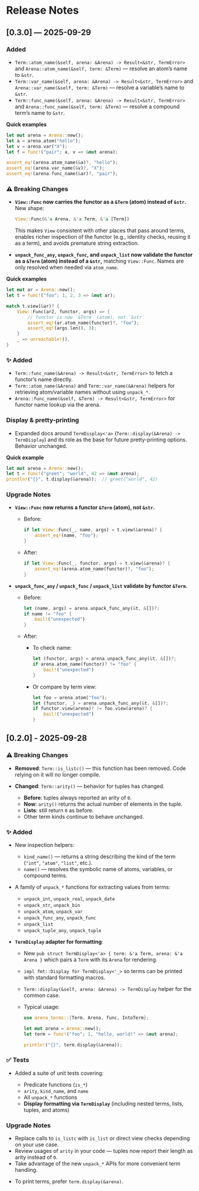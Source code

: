 # Release Notes

## [0.3.0] — 2025-09-29

### Added

- `Term::atom_name(&self, arena: &Arena) -> Result<&str, TermError>` and `Arena::atom_name(&self, term: &Term)` — resolve an atom’s name to `&str`.
- `Term::var_name(&self, arena: &Arena) -> Result<&str, TermError>` and `Arena::var_name(&self, term: &Term)` — resolve a variable’s name to `&str`.
- `Term::func_name(&self, arena: &Arena) -> Result<&str, TermError>` and `Arena::func_name(&self, term: &Term)` — resolve a compound term’s name to `&str`.

**Quick examples**
```rust
let mut arena = Arena::new();
let a = arena.atom("hello");
let v = arena.var("X");
let f = func!("pair"; a, v => &mut arena);

assert_eq!(arena.atom_name(&a)?, "hello");
assert_eq!(arena.var_name(&v)?, "X");
assert_eq!(arena.func_name(&ar)?, "pair");
```

### ⚠️  Breaking Changes

* **`View::Func` now carries the functor as a `&Term` (atom) instead of `&str`.**
  New shape:

  ```rust
  View::Func(&'a Arena, &'a Term, &'a [Term])
  ```

  This makes `View` consistent with other places that pass around terms, enables richer inspection of the functor (e.g., identity checks, reusing it as a term), and avoids premature string extraction.

* **`unpack_func_any`, `unpack_func`, and `unpack_list` now validate the functor as a `&Term` (atom) instead of a `&str`,** matching `View::Func`. Names are only resolved when needed via `atom_name`.


**Quick examples**

```rust
let mut ar = Arena::new();
let t = func!("foo"; 1, 2, 3 => &mut ar);

match t.view(&ar)? {
    View::Func(ar2, functor, args) => {
        // functor is now `&Term` (atom), not `&str`
        assert_eq!(ar.atom_name(functor)?, "foo");
        assert_eq!(args.len(), 3);
    }
    _ => unreachable!(),
}
```

### ✨ Added

- `Term::func_name(&Arena) -> Result<&str, TermError>` to fetch a functor’s name directly.
- `Term::atom_name(&Arena)` and `Term::var_name(&Arena)` helpers for retrieving atom/variable names without using `unpack_*`.
- `Arena::func_name(&self, &Term) -> Result<&str, TermError>` for functor name lookup via the arena.

### Display & pretty-printing

* Expanded docs around `TermDisplay<'a>` (`Term::display(&Arena) -> TermDisplay`) and its role as the base for future pretty-printing options. Behavior unchanged.

**Quick example**

```rust
let mut arena = Arena::new();
let t = func!("greet"; "world", 42 => &mut arena);
println!("{}", t.display(&arena));  // greet("world", 42)
```

### Upgrade Notes

* **`View::Func` now returns a functor `&Term` (atom), not `&str`.**

  * Before:

    ```rust
    if let View::Func(_, name, args) = t.view(&arena)? {
        assert_eq!(name, "foo");
    }
    ```
  * After:

    ```rust
    if let View::Func(_, functor, args) = t.view(&arena)? {
        assert_eq!(arena.atom_name(functor)?, "foo");
    }
    ```

* **`unpack_func_any` / `unpack_func` / `unpack_list` validate by functor `&Term`.**

  * Before:

    ```rust
    let (name, args) = arena.unpack_func_any(&t, &[])?;
    if name != "foo" {
        bail!("unexpected")
    }
    ```


  * After:

      * To check name:

        ```rust
        let (functor, args) = arena.unpack_func_any(&t, &[])?;
        if arena.atom_name(functor)? != "foo" {
            bail!("unexpected")
        }
        ```
      * Or compare by term view:

        ```rust
        let foo = arena.atom("foo");
        let (functor, _) = arena.unpack_func_any(&t, &[])?;
        if functor.view(arena)? != foo.view(arena)? {
            bail!("unexpected")
        }
        ```


## [0.2.0] - 2025-09-28

### ⚠️  Breaking Changes

* **Removed**: `Term::is_listc()` — this function has been removed. Code relying on it will no longer compile.
* **Changed**: `Term::arity()` — behavior for tuples has changed.

  * **Before**: tuples always reported an arity of `0`.
  * **Now**: `arity()` returns the actual number of elements in the tuple.
  * **Lists**: still return `0` as before.
  * Other term kinds continue to behave unchanged.

### ✨ Added

- New inspection helpers:

  - `kind_name()` — returns a string describing the kind of the term (`"int"`, `"atom"`, `"list"`, etc.).
  - `name()` — resolves the symbolic name of atoms, variables, or compound terms.

- A family of `unpack_*` functions for extracting values from terms:

  - `unpack_int`, `unpack_real`, `unpack_date`
  - `unpack_str`, `unpack_bin`
  - `unpack_atom`, `unpack_var`
  - `unpack_func_any`, `unpack_func`
  - `unpack_list`
  - `unpack_tuple_any`, `unpack_tuple`

- **`TermDisplay` adapter for formatting**:

  - New `pub struct TermDisplay<'a> { term: &'a Term, arena: &'a Arena }` which pairs a `Term` with its `Arena` for rendering.
  - `impl fmt::Display for TermDisplay<'_>` so terms can be printed with standard formatting macros.
  - `Term::display(&self, arena: &Arena) -> TermDisplay` helper for the common case.
  - Typical usage:

    ```rust
    use arena_terms::{Term, Arena, func, IntoTerm};

    let mut arena = Arena::new();
    let term = func!("foo"; 1, "hello, world!" => &mut arena);

    println!("{}", term.display(&arena));
    ```

### ✅ Tests

- Added a suite of unit tests covering:

  - Predicate functions (`is_*`)
  - `arity`, `kind_name`, and `name`
  - All `unpack_*` functions
  - **Display formatting via `TermDisplay`** (including nested terms, lists, tuples, and atoms)

### Upgrade Notes
- Replace calls to `is_listc` with `is_list` or direct view checks depending on your use case.
- Review usages of `arity` in your code — tuples now report their length as arity instead of `0`.
- Take advantage of the new `unpack_*` APIs for more convenient term handling.
* To print terms, prefer `term.display(&arena)`.

